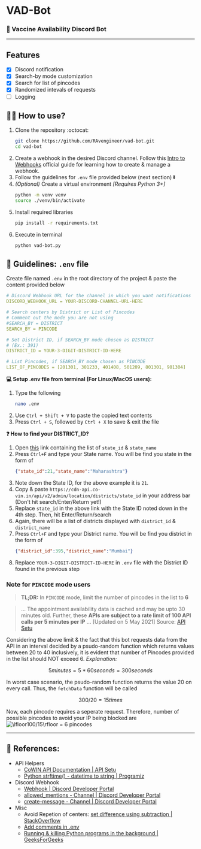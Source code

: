 # VAD-Bot
### :robot: Vaccine Availability Discord Bot
---

## Features
- [x] Discord notification
- [x] Search-by mode customization
- [x] Search for list of pincodes
- [x] Randomized intevals of requests
- [ ] Logging

## :man_technologist: How to use?
1.  Clone the repository :octocat:
    ```bash
    git clone https://github.com/RAvengineer/vad-bot.git
    cd vad-bot
    ```
1.  Create a webhook in the desired Discord channel. Follow this [Intro to Webhooks](https://support.discord.com/hc/en-us/articles/228383668-Intro-to-Webhooks) official guide for learning how to create & manage a webhook.
1.  Follow the guidelines for `.env` file provided below (next section) :arrow_double_down:
1.  *(Optional)* Create a virtual environment *[Requires Python 3+]*
    ```bash
    python -m venv venv
    source ./venv/bin/activate
    ```
1.  Install required libraries
    ```bash
    pip install -r requirements.txt
    ```
1.  Execute in terminal
    ```bash
    python vad-bot.py
    ```


## :notebook: Guidelines: `.env` file
Create file named `.env` in the root directory of the project & paste the content provided below
```yaml
# Discord Webhook URL for the channel in which you want notifications
DISCORD_WEBHOOK_URL = YOUR-DISCORD-CHANNEL-URL-HERE

# Search centers by District or List of Pincodes
# Comment out the mode you are not using
#SEARCH_BY = DISTRICT
SEARCH_BY = PINCODE

# Set District ID, if SEARCH_BY mode chosen as DISTRICT
# (Ex.: 391)
DISTRICT_ID = YOUR-3-DIGIT-DISTRICT-ID-HERE

# List Pincodes, if SEARCH_BY mode chosen as PINCODE
LIST_OF_PINCODES = [201301, 301233, 401408, 501209, 801301, 901304]
```
**:computer: Setup .env file from terminal (For Linux/MacOS users):**
1.  Type the following
    ```bash
    nano .env
    ```
1.  Use `Ctrl + Shift + V` to paste the copied text contents
1.  Press `Ctrl + S`, followed by `Ctrl + X` to save & exit the file

**:question: How to find your DISTRICT_ID?**
1.  Open [this](https://cdn-api.co-vin.in/api/v2/admin/location/states) link containing the list of `state_id` & `state_name`
1.  Press `Ctrl+F` and type your State name. You will be find you state in the form of
    ```json
    {"state_id":21,"state_name":"Maharashtra"}
    ```
1.  Note down the State ID, for the above example it is `21`.
1.  Copy & paste 
    `https://cdn-api.co-vin.in/api/v2/admin/location/districts/state_id`
    in your address bar (Don't hit search/Enter/Return yet!)
1.  Replace `state_id` in the above link with the State ID noted down in the 4th step. Then, hit Enter/Return/search
1. Again, there will be a list of districts displayed with `district_id` & `district_name`
1. Press `Ctrl+F` and type your District name. You will be find you district in the form of
    ```json
    {"district_id":395,"district_name":"Mumbai"}
    ```
1.  Replace `YOUR-3-DIGIT-DISTRICT-ID-HERE` in `.env` file with the District ID found in the previous step

### Note for `PINCODE` mode users
> **TL;DR:** In `PINCODE` mode, limit the number of pincodes in the list to **6**

> ... The appointment availability data is cached and may be upto 30 minutes old. Further, these **APIs are subject to a rate limit of 100 API calls per 5 minutes per IP** ...
[Updated on 5 May 2021]
Source: [API Setu](https://apisetu.gov.in/public/marketplace/api/cowin)

Considering the above limit & the fact that this bot requests data from the API in an interval decided by a psudo-random function which returns values between 20 to 40 inclusively,
it is evident that number of Pincodes provided in the list should NOT exceed 6.
*Explanation:*
```math
5 minutes = 5 * 60 seconds = 300 seconds
```
In worst case scenario, the psudo-random function returns the value 20 on every call. Thus, the `fetchData` function will be called
```math
300/20 = 15 times
```
Now, each pincode requires a seperate request.
Therefore, number of possible pincodes to avoid your IP being blocked are
![\lfloor100/15\rfloor = 6 pincodes](https://bit.ly/2Slz56z)

---

## :link: References:
- API Helpers
    - [CoWIN API Documentation | API Setu](https://apisetu.gov.in/public/marketplace/api/cowin)
    - [Python strftime() - datetime to string | Programiz](https://www.programiz.com/python-programming/datetime/strftime)
- Discord Webhook
    - [Webhook | Discord Developer Portal](https://discord.com/developers/docs/resources/webhook)
    - [allowed_mentions - Channel | Discord Developer Portal](https://discord.com/developers/docs/resources/channel#allowed-mentions-object)
    - [create-message - Channel | Discord Developer Portal](https://discord.com/developers/docs/resources/channel#create-message)
- Misc
    - Avoid Repetion of centers: [set difference using subtraction | StackOverflow](https://stackoverflow.com/a/48038480)
    - [Add comments in .env](https://akhromieiev.com/how-to-add-comment-in-env-file/)
    - [Running & killing Python programs in the background | GeeksForGeeks](https://www.geeksforgeeks.org/running-python-program-in-the-background/)
